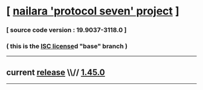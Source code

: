 
# [ [nailara 'protocol seven' project](http://src.nailara.net/) ]

### [ source code version : 19.9037-3118.0 ]

### ( this is the [ISC license](license)d "base" branch )
---
## current [release](https://github.com/anotherlink/nailara/releases) \\\\// [1.45.0](https://github.com/anotherlink/nailara/releases/tag/1.45.0)
---

